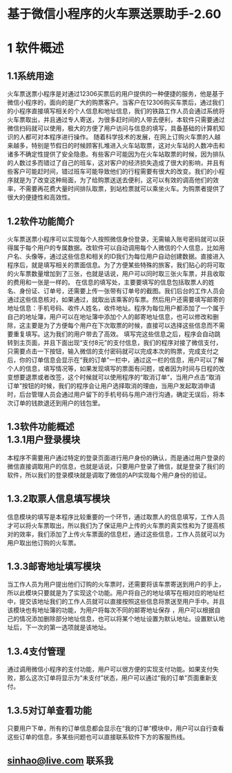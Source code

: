 # 基于微信小程序的火车票送票助手-2.60

1	软件概述
=====

1.1系统用途
---------
火车票送票小程序是对通过12306买票后的用户提供的一种便捷的服务，他是基于微信小程序的，面向的是广大的购票客户。当客户在12306购买车票后，通过我们的小程序直接填写相关的个人信息和地址信息，我们的铁路工作人员会通过系统将火车票取出，并且通过专人寄送，为很多赶时间的人带去便利，本软件只需要通过微信扫码就可以使用，极大的方便了用户访问与信息的填写，具备基础的计算机知识的人都可对本程序进行操作。
随着科学技术的发展，在网上订购火车票的人越来越多，特别是节假日的时候顾客扎堆进入火车站取票，这对火车站的人数冲击和诸多不确定性提供了安全隐患。有些客户可能因为在火车站取票的时候，因为排队的人数过多而错过了自己的班车，这对客户的经济损失造成了很大的影响，并且有些客户可能赶时间，错过班车可能导致他们的行程需要有很大的改变。我们的小程序就是为了改变这种局面，为了给购票送送去便利，这可以有效的调高他们的效率，不需要再花费大量时间排队取票，到站检票就可以乘坐火车。为购票者提供了很大的便捷性和高效性。

1.2软件功能简介
---------
火车票送票小程序可以实现每个人按照微信身份登录，无需输入账号密码就可以获得属于每个用户的专属数据。改软件可以自动调用每个人微信的个人信息，比如用户名、头像等，通过这些信息和相关的ID我们为每位用户自动创建数据。直接进入程序后，就是填写相关的票面信息。为了方便某些特殊的旅客，我们贴心的将可取的火车票数量增加到了三张，也就是话说，用户可以同时取三张火车票，并且收取的费用和一张是一样的。
在信息的填写处，主要要填写的信息包括取票人的姓名、身份证、订单号，还需要上传一张带有订单号的截图。我们后台的工作人员会通过这些信息核对，如果通过，就取出该乘客的车票。然后用户还需要填写邮寄的地址信息：手机号码、收件人姓名，收件地址。程序为每位用户都添加了一个属于自己的地址簿，用户可以在地址簿中添加个人的邮寄地址信息，也可以修改和删除，这主要是为了方便每个用户在下次取票的时候，直接可以选择这些信息而不需要重复填写。这为我们的用户带去了高效。
填写完这些信息之后，程序会自动跳转到主页面，并且下面出现“支付8元”的支付信息，我们的程序对接了微信支付，只需要点击一下按钮，输入微信的支付密码就可以完成本次的购票，完成支付之后，你的订单信息会显示在“我的订单”一栏中，通过这一栏的信息，用户可以了解个人的信息，填写情况等，如果发现填写的票面有问题，或者因为时间与日程的改变想要退票或者改签，这个时候就可以使用程序的“取消订单”，当用户点击“取消订单”按钮的时候，我们的程序会让用户选择取消的理由，当用户发起取消申请时，后台管理人员会通过用户留下的手机号码与用户进行沟通，确定无误后，将本次订单的钱款退还到用户的钱包里。

1.3软件功能概述<br>
1.3.1用户登录模块
----
本程序不需要用户通过特定的登录页面进行用户身份的确认，而是通过用户登录的微信直接调取用户的信息，也就是话说，只要用户登录了微信，就是登录了我们的软件，所以我们的登录模块就是调取了微信的API实现每个用户身份的验证。

1.3.2取票人信息填写模块
-----------
信息模块的填写是本程序比较重要的一个环节，通过取票人的信息填写，工作人员才可以将火车票取出，所以我们为了保证用户上传的火车票的真实性和为了提高核对的效率，我们添加了上传火车票面的信息栏，通过这些信息，工作人员就可以为用户取出他订购的火车票。

1.3.3邮寄地址填写模块
--------
当工作人员为用户提出他们订购的火车票时，还需要将该车票寄送到用户的手上，所以此模块只要就是为了实现这个功能。用户将自己的地址填写在相对应的地址栏中，提交该地址我们的工作人员就可以直接按照这些信息将票送至用户手中。并且该模块也有地址簿的功能，为用户将每次不同的邮寄地址保存 ，用户可以根据自己的情况添加删除部分地址信息，也可以将某个地址设置为默认地址。设置默认地址后，下一次的第一选项就是该地址。

1.3.4支付管理
---------
通过调用微信小程序的支付功能，用户可以很方便的实现支付功能。如果支付失败，那么这次订单将显示为“未支付”状态，用户可以通过“我的订单”页面重新支付。

1.3.5对订单查看功能
---------
只要用户下单，所有的订单信息都会显示在“我的订单”模块中，用户可以自行查看这些订单的信息，多某些问题也可以直接联系软件下方的客服热线。

## sinhao@live.com 联系我
